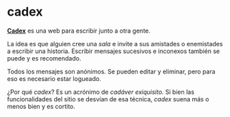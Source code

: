 # cadex
[**Cadex**](https://cadex.vercel.app/) es una web para escribir junto a otra gente.  

La idea es que alguien cree una _sala_ e invite a sus amistades o enemistades a escribir una historia. Escribir mensajes sucesivos e inconexos también se puede y es recomendado.

Todos los mensajes son anónimos. Se pueden editar y eliminar, pero para eso es necesario estar logueado.

¿Por qué _cadex_? Es un acrónimo de _cadáver exiquisito_. Si bien las funcionalidades del sitio se desvían de esa técnica, _cadex_ suena más o menos bien y es cortito.
